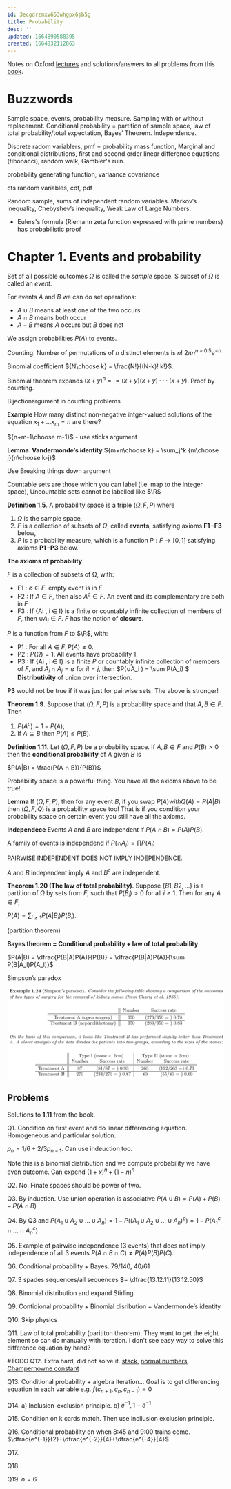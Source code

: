 ```yaml
---
id: 3ecgdrzmxv653whgpx6jb5g
title: Probability
desc: ''
updated: 1664890588395
created: 1664832112863
---
```


Notes on Oxford [lectures]() and solutions/answers to all problems from this [book](). 

# Buzzwords
Sample space, events, probability measure. Sampling with or without replacement. Conditional probability = partition of sample space, law of total probability/total expectation, Bayes’ Theorem. Independence.

Discrete radom variablers, pmf = probability mass function, Marginal and conditional distributions, first and second order linear difference equations (fibonacci), random walk, Gambler's ruin.

probability generating function, variaance covariance

cts random variables, cdf, pdf

Random sample, sums of independent random variables. Markov’s inequality, Chebyshev’s inequality, Weak Law of Large Numbers.


 - Eulers's formula (Riemann zeta function expressed with prime numbers) has probabilistic proof

# Chapter 1. Events and probability

 Set of all possible outcomes $\Omega$ is called the *sample* space. S subset of $\Omega$ is called an *event*. 

 For events $A$ and $B$ we can do set operations:
 - $A ∪ B$ means at least one of the two occurs
 - $A ∩ B$ means both occur
 - $A - B$ means $A$ occurs but $B$ does not

 We assign probabilities $P(A)$ to events.

 Counting. Number of permutations of $n$ distinct elements is $n! ~ 2π n^{n+ 0.5} e^{−n}$ 

Binomial coefficient ${N\choose k} = \frac{N!}{(N-k)! k!}$.

Binomial theorem expands $(x+y)^n = = (x + y)(x + y) · · · (x + y)$. Proof by counting.

Bijectionargument in counting problems

**Example**
How many distinct non-negative intger-valued solutions of the equation $x_1 +... x_m = n$ are there?

${n+m-1\choose m-1}$ - use sticks argument


**Lemma. Vandermonde’s identity** ${m+n\choose k} = \sum_j^k {m\choose j}{n\choose k-j}$

Use Breaking things down argument

Countable sets are those which you can label (i.e. map to the integer space), Uncountable sets cannot be labelled like $\R$

**Definition 1.5**. A probability space is a triple $(Ω, F, P)$ where
1. $Ω$ is the sample space,
2. $F$ is a collection of subsets of $Ω$, called **events**, satisfying axioms **F1 –F3** below,
3. $P$ is a probability measure, which is a function $P : F → [0, 1]$ satisfying axioms **P1 –P3** below.


**The axioms of probability**

$F$ is a collection of subsets of Ω, with:
- F1 : ∅ ∈ $F$. empty event is in $F$
- F2 : If $A ∈ F$, then also $A^{c} ∈ F$. An event and its complementary are both in $F$
- F3 : If {Ai , i ∈ I} is a finite or countably infinite collection of members of $F$, then $∪A_i ∈ F$. $F$ has the notion of **closure**.

$P$ is a function from $F$ to $\R$, with:
- P1 : For all $A ∈ F, P(A) ≥ 0$.
- P2 : $P(Ω) = 1$. All events have probability 1.
- P3 : If {Ai , i ∈ I} is a finite $P$ or countably infinite collection of members of $F$, and $A_i ∩ A_j = ∅$ for $i != j$, then $P(∪A_i ) = \sum P(A_i) $ **Distributivity** of union over intersection.

**P3** would not be true if it was just for pairwise sets. The above is stronger!

**Theorem 1.9**. Suppose that $(Ω, F, P)$ is a probability space and that $A, B ∈ F$. Then
1. $P (A^c ) = 1 − P (A)$;
2. If $A ⊆ B$ then $P(A) ≤ P (B)$.


**Definition 1.11.** Let $(Ω, F, P)$ be a probability space. If $A, B ∈ F$ and $P(B) > 0$ then the **conditional probability** of $A$ given $B$ is

$P(A|B) = \frac{P(A ∩ B)}{P(B)}$

Probability space is a powerful thing. You have all the axioms above to be true!

**Lemma** If $(Ω, F, P)$, then for any event $B$, if you swap $P(A) with Q(A) = P(A|B)$ then $(Ω, F, Q)$ is a probability space too! That is if you condition your probability space on certain event you still have all the axioms.

**Independece** Events $A$ and $B$ are independent if $P(A ∩ B) = P(A)P(B)$.

A family of events is independend if $P(∩ A_i) = \prod P(A_i)$

PAIRWISE INDEPENDENT DOES NOT IMPLY INDEPENDENCE.

$A$ and $B$ independent imply $A$ and $B^c$ are independent.


**Theorem 1.20 (The law of total probability)**. Suppose $\{B1 , B2 , . . .\}$ is a partition of $Ω$ by sets from $F$, such that $P(B_i ) > 0$ for all $i ≥ 1$. Then for any $A ∈ F$,

$P(A) = \sum_{i≥1} P(A|B_i)P(B_i)$.

(partition theorem)


**Bayes theorem = Conditional probability + law of total probability**

$P(A|B) = \dfrac{P(B|A)P(A)}{P(B)} = \dfrac{P(B|A)P(A)}{\sum P(B|A_i)P(A_i)}$ 

Simpson’s paradox

![simpson_paradox.png](assets/images/simpson_paradox.png)

## Problems

Solutions to  **1.11** from the book.

Q1. Condition on first event and do linear differencing equation. Homogeneous and particular solution.

$p_n = 1/6 + 2/3 p_{n-1}$. Can use indeuction too.

Note this is a binomial distribution and we compute probability we have even outcome. Can expend $(1+x)^{n} + (1-n)^n$

Q2. No. Finate spaces should be power of two.

Q3. By induction. Use union operation is associative $P(A \cup B) = P(A) + P(B) - P(A \cap B)$

Q4. By Q3 and $P(A_1 ∪ A_2 ∪ . . . ∪ A_n) = 1 − P ((A_1 ∪ A_2 ∪ . . . ∪ A_n)^{c} ) = 1 − P(A_1^{c} ∩ . . . ∩ A_n^{c})$

Q5. Example of pairwise independence (3 events) that does not imply independence of all 3 events $P(A \cap B \cap C) \neq P(A)P(B)P(C)$.

Q6. Conditional probability + Bayes. 79/140, 40/61

Q7. 3 spades sequences/all sequences $= \dfrac{13.12.11}{13.12.50}$ 

Q8. Binomial distribution and expand Stirling.

Q9. Contidional probability + Binomial disribution + Vandermonde’s identity

Q10. Skip physics

Q11. Law of total probability (parititon theorem). They want to get the eight element so can do manually with iteration. I don't see easy way to solve this difference equation by hand?

#TODO Q12. Extra hard, did not solve it. [stack](https://math.stackexchange.com/questions/3277206/prove-0-1234567891011-is-a-normal-number), [normal numbers](https://en.wikipedia.org/wiki/Normal_number), [Champernowne constant](https://en.wikipedia.org/wiki/Champernowne_constant)


Q13. Conditional probability + algebra iteration... Goal is to get differencing equation in each variable e.g. $f(c_{n+1},c_n,c_{n-1}) = 0$

Q14. a) Inclusion-exclusion principle.
b) $e^{-1}, 1-e^{-1}$

Q15. Condition on k cards match. Then use incllusion exclusion principle.

Q16. Conditional probability on when 8:45 and 9:00 trains come. $\dfrac{e^{-1}}{2}+\dfrac{e^{-2}}{4}+\dfrac{e^{-4}}{4}$

Q17.

Q18

Q19. $n=6$